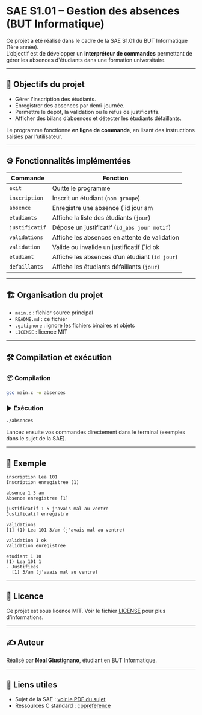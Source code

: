 # SAE S1.01 – Gestion des absences (BUT Informatique)

Ce projet a été réalisé dans le cadre de la SAE S1.01 du BUT Informatique (1ère année).  
L’objectif est de développer un **interpréteur de commandes** permettant de gérer les absences d'étudiants dans une formation universitaire.

---

## 🧠 Objectifs du projet

- Gérer l'inscription des étudiants.
- Enregistrer des absences par demi-journée.
- Permettre le dépôt, la validation ou le refus de justificatifs.
- Afficher des bilans d’absences et détecter les étudiants défaillants.

Le programme fonctionne **en ligne de commande**, en lisant des instructions saisies par l’utilisateur.

---

## ⚙️ Fonctionnalités implémentées

| Commande                | Fonction                                        |
|-------------------------|--------------------------------------------------|
| `exit`                  | Quitte le programme                              |
| `inscription`           | Inscrit un étudiant (`nom groupe`)              |
| `absence`              | Enregistre une absence (`id jour am|pm`)        |
| `etudiants`             | Affiche la liste des étudiants (`jour`)         |
| `justificatif`          | Dépose un justificatif (`id_abs jour motif`)    |
| `validations`           | Affiche les absences en attente de validation   |
| `validation`            | Valide ou invalide un justificatif (`id ok|ko`) |
| `etudiant`              | Affiche les absences d’un étudiant (`id jour`)  |
| `defaillants`           | Affiche les étudiants défaillants (`jour`)      |

---

## 🏗️ Organisation du projet

- `main.c` : fichier source principal
- `README.md` : ce fichier
- `.gitignore` : ignore les fichiers binaires et objets
- `LICENSE` : licence MIT

---

## 🛠️ Compilation et exécution

### 📦 Compilation
```bash
gcc main.c -o absences
```

### ▶️ Exécution
```bash
./absences
```

Lancez ensuite vos commandes directement dans le terminal (exemples dans le sujet de la SAE).

---

## 🧪 Exemple

```
inscription Lea 101
Inscription enregistree (1)

absence 1 3 am
Absence enregistree [1]

justificatif 1 5 j'avais mal au ventre
Justificatif enregistre

validations
[1] (1) Lea 101 3/am (j'avais mal au ventre)

validation 1 ok
Validation enregistree

etudiant 1 10
(1) Lea 101 1
- Justifiees
  [1] 3/am (j'avais mal au ventre)
```

---

## 📄 Licence

Ce projet est sous licence MIT. Voir le fichier [LICENSE](./LICENSE) pour plus d’informations.

---

## ✍️ Auteur

Réalisé par **Neal Giustignano**, étudiant en BUT Informatique.

---

## 🔗 Liens utiles

- Sujet de la SAE : [voir le PDF du sujet](./sujet.pdf)
- Ressources C standard : [cppreference](https://en.cppreference.com/w/c)
